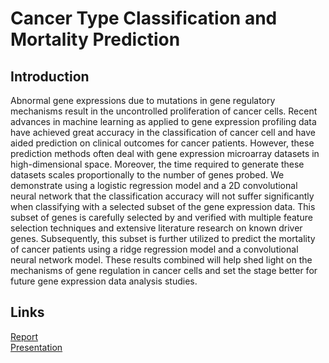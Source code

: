 # Cancer Type Classification and Mortality Prediction

## Introduction

Abnormal gene expressions due to mutations in gene regulatory mechanisms result in the uncontrolled proliferation of
cancer cells. Recent advances in machine learning as applied to gene expression profiling data have achieved great
accuracy in the classification of cancer cell and have aided prediction on clinical outcomes for cancer patients.
However, these prediction methods often deal with gene expression microarray datasets in high-dimensional space.
Moreover, the time required to generate these datasets scales proportionally to the number of genes probed. We
demonstrate using a logistic regression model and a 2D convolutional neural network that the classification accuracy
will not suffer significantly when classifying with a selected subset of the gene expression data. This subset of genes
is carefully selected by and verified with multiple feature selection techniques and extensive literature research on
known driver genes. Subsequently, this subset is further utilized to predict the mortality of cancer patients using a
ridge regression model and a convolutional neural network model. These results combined will help shed light on the
mechanisms of gene regulation in cancer cells and set the stage better for future gene expression data analysis studies.

## Links

[Report](https://github.com/lcwong0928/covid-diagnosis/blob/main/results/report.pdf) \
[Presentation](https://github.com/lcwong0928/covid-diagnosis/blob/main/results/presentation.pdf)